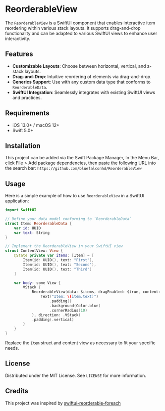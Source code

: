 # ReorderableView

The `ReorderableView` is a SwiftUI component that enables interactive item reordering within various stack layouts. It supports drag-and-drop functionality and can be adapted to various SwiftUI views to enhance user interactivity.

## Features

- **Customizable Layouts**: Choose between horizontal, vertical, and z-stack layouts.
- **Drag-and-Drop**: Intuitive reordering of elements via drag-and-drop.
- **Generics Support**: Use with any custom data type that conforms to `ReorderableData`.
- **SwiftUI Integration**: Seamlessly integrates with existing SwiftUI views and practices.

## Requirements

- iOS 13.0+ / macOS 12+
- Swift 5.0+

## Installation

This project can be added via the Swift Package Manager, In the Menu Bar, click File > Add package dependencies, then paste the following URL into the search bar: `https://github.com/bluefalconhd/ReorderableView` 


## Usage

Here is a simple example of how to use `ReorderableView` in a SwiftUI application:

```swift
import SwiftUI

// Define your data model conforming to `ReorderableData`
struct Item: ReorderableData {
    var id: UUID
    var text: String
}

// Implement the ReorderableView in your SwiftUI view
struct ContentView: View {
    @State private var items: [Item] = [
        Item(id: UUID(), text: "First"),
        Item(id: UUID(), text: "Second"),
        Item(id: UUID(), text: "Third")
    ]

    var body: some View {
        VStack {
            ReorderableView(data: $items, dragEnabled: $true, content: { item in
                Text("Item: \(item.text)")
                    .padding()
                    .background(Color.blue)
                    .cornerRadius(10)
            }, direction: .VStack)
            .padding(.vertical)
        }
    }
}
```

Replace the `Item` struct and content view as necessary to fit your specific needs.

## License

Distributed under the MIT License. See `LICENSE` for more information.

## Credits

This project was inspired by [swiftui-reorderable-foreach](https://github.com/globulus/swiftui-reorderable-foreach)
